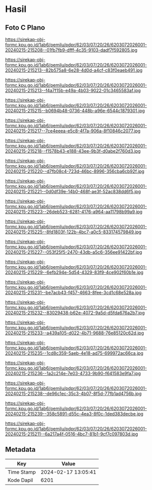 # Hasil

## Foto C Plano

https://sirekap-obj-formc.kpu.go.id/1ab6/pemilu/pdpr/62/03/07/20/26/6203072026001-20240215-215208--01fb7fb9-dfff-4c35-9103-dadf7f592805.jpg

https://sirekap-obj-formc.kpu.go.id/1ab6/pemilu/pdpr/62/03/07/20/26/6203072026001-20240215-215213--82b575a8-6e28-4d0d-a4cf-c83f0eaeb491.jpg

https://sirekap-obj-formc.kpu.go.id/1ab6/pemilu/pdpr/62/03/07/20/26/6203072026001-20240215-215213--f4a7f15b-e49a-4b03-9022-01c3465583af.jpg

https://sirekap-obj-formc.kpu.go.id/1ab6/pemilu/pdpr/62/03/07/20/26/6203072026001-20240215-215215--b0694b48-0736-448b-a96e-6544c1879301.jpg

https://sirekap-obj-formc.kpu.go.id/1ab6/pemilu/pdpr/62/03/07/20/26/6203072026001-20240215-215217--7ce4eeea-e5c8-4f7a-906a-8f10846c2077.jpg

https://sirekap-obj-formc.kpu.go.id/1ab6/pemilu/pdpr/62/03/07/20/26/6203072026001-20240215-215218--f1578b43-e188-43ee-9b3f-d0abe2f760d3.jpg

https://sirekap-obj-formc.kpu.go.id/1ab6/pemilu/pdpr/62/03/07/20/26/6203072026001-20240215-215220--d7fb08c4-723d-46bc-8996-356cba6cb92f.jpg

https://sirekap-obj-formc.kpu.go.id/1ab6/pemilu/pdpr/62/03/07/20/26/6203072026001-20240215-215221--0d0df39e-14b0-468f-ae3f-52ac838dd6f5.jpg

https://sirekap-obj-formc.kpu.go.id/1ab6/pemilu/pdpr/62/03/07/20/26/6203072026001-20240215-215223--26deb523-6281-4176-a964-aa11798b99a9.jpg

https://sirekap-obj-formc.kpu.go.id/1ab6/pemilu/pdpr/62/03/07/20/26/6203072026001-20240215-215225--8fd1803f-122b-4bc7-a0c5-833174579849.jpg

https://sirekap-obj-formc.kpu.go.id/1ab6/pemilu/pdpr/62/03/07/20/26/6203072026001-20240215-215227--053f25f5-2470-43db-a5c6-356ee91422bf.jpg

https://sirekap-obj-formc.kpu.go.id/1ab6/pemilu/pdpr/62/03/07/20/26/6203072026001-20240215-215229--6efb294e-5d54-4329-83f9-4ce902f60b1e.jpg

https://sirekap-obj-formc.kpu.go.id/1ab6/pemilu/pdpr/62/03/07/20/26/6203072026001-20240215-215231--be7acb43-f457-4663-8fee-3cd1c68e528a.jpg

https://sirekap-obj-formc.kpu.go.id/1ab6/pemilu/pdpr/62/03/07/20/26/6203072026001-20240215-215232--83029438-b62e-4072-9a5d-d5fda676a2b7.jpg

https://sirekap-obj-formc.kpu.go.id/1ab6/pemilu/pdpr/62/03/07/20/26/6203072026001-20240215-215233--a439a105-d022-4b71-9688-76e85120c62d.jpg

https://sirekap-obj-formc.kpu.go.id/1ab6/pemilu/pdpr/62/03/07/20/26/6203072026001-20240215-215235--1cd8c359-5aeb-4e18-ad75-699972ac66ca.jpg

https://sirekap-obj-formc.kpu.go.id/1ab6/pemilu/pdpr/62/03/07/20/26/6203072026001-20240215-215236--1a2c214e-7e03-4733-9b90-f641583e9fa7.jpg

https://sirekap-obj-formc.kpu.go.id/1ab6/pemilu/pdpr/62/03/07/20/26/6203072026001-20240215-215238--de96c1ec-35c3-4b07-8f5d-77fb1ad4756b.jpg

https://sirekap-obj-formc.kpu.go.id/1ab6/pemilu/pdpr/62/03/07/20/26/6203072026001-20240215-215239--358c5891-d55c-4ea3-8f0c-1ded383decbe.jpg

https://sirekap-obj-formc.kpu.go.id/1ab6/pemilu/pdpr/62/03/07/20/26/6203072026001-20240215-215211--6a217a4f-0516-4bc7-81b1-9cf7c097803d.jpg


## Metadata

| Key        | Value               |
| ---------- | ------------------- |
| Time Stamp | 2024-02-17 13:05:41 |
| Kode Dapil | 6201                |



